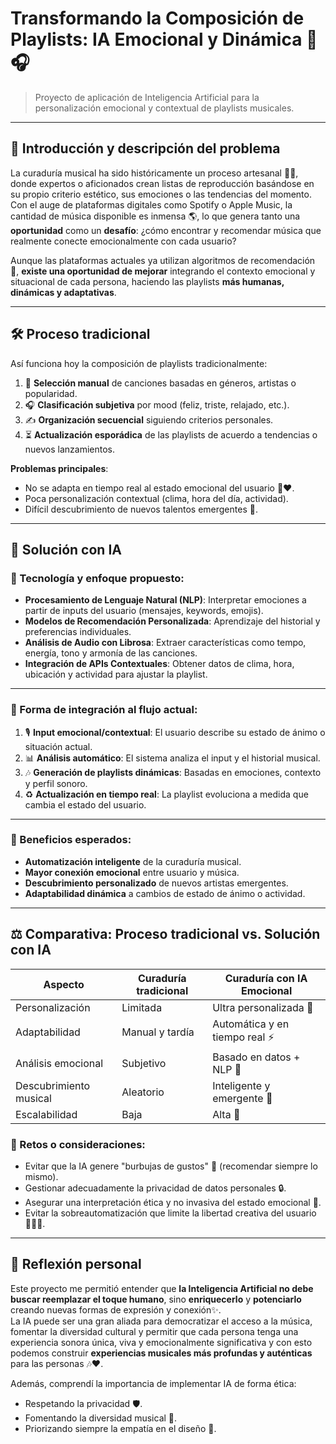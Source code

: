 # Transformando la Composición de Playlists: IA Emocional y Dinámica 🎵🎧 

> Proyecto de aplicación de Inteligencia Artificial para la personalización emocional y contextual de playlists musicales.

---

## 📜 Introducción y descripción del problema

La curaduría musical ha sido históricamente un proceso artesanal 🎨🎶, donde expertos o aficionados crean listas de reproducción basándose en su propio criterio estético, sus emociones o las tendencias del momento.  
Con el auge de plataformas digitales como Spotify o Apple Music, la cantidad de música disponible es inmensa 🌎, lo que genera tanto una **oportunidad** como un **desafío**: ¿cómo encontrar y recomendar música que realmente conecte emocionalmente con cada usuario?

Aunque las plataformas actuales ya utilizan algoritmos de recomendación 🎯, **existe una oportunidad de mejorar** integrando el contexto emocional y situacional de cada persona, haciendo las playlists **más humanas, dinámicas y adaptativas**.

---

## 🛠️ Proceso tradicional

Así funciona hoy la composición de playlists tradicionalmente:

1. 🎵 **Selección manual** de canciones basadas en géneros, artistas o popularidad.
2. 🎧 **Clasificación subjetiva** por mood (feliz, triste, relajado, etc.).
3. ✍️ **Organización secuencial** siguiendo criterios personales.
4. ⏳ **Actualización esporádica** de las playlists de acuerdo a tendencias o nuevos lanzamientos.

**Problemas principales**:
- No se adapta en tiempo real al estado emocional del usuario 🧠❤️.
- Poca personalización contextual (clima, hora del día, actividad).
- Difícil descubrimiento de nuevos talentos emergentes 🌱.

---

## 🤖 Solución con IA

### 🚀 Tecnología y enfoque propuesto:

- **Procesamiento de Lenguaje Natural (NLP)**: Interpretar emociones a partir de inputs del usuario (mensajes, keywords, emojis).
- **Modelos de Recomendación Personalizada**: Aprendizaje del historial y preferencias individuales.
- **Análisis de Audio con Librosa**: Extraer características como tempo, energía, tono y armonía de las canciones.
- **Integración de APIs Contextuales**: Obtener datos de clima, hora, ubicación y actividad para ajustar la playlist.

---

### 🔗 Forma de integración al flujo actual:

1. 🎙️ **Input emocional/contextual**: El usuario describe su estado de ánimo o situación actual.
2. 📊 **Análisis automático**: El sistema analiza el input y el historial musical.
3. 🎶 **Generación de playlists dinámicas**: Basadas en emociones, contexto y perfil sonoro.
4. ♻️ **Actualización en tiempo real**: La playlist evoluciona a medida que cambia el estado del usuario.

---

### 🎯 Beneficios esperados:

- **Automatización inteligente** de la curaduría musical.
- **Mayor conexión emocional** entre usuario y música.
- **Descubrimiento personalizado** de nuevos artistas emergentes.
- **Adaptabilidad dinámica** a cambios de estado de ánimo o actividad.

---

## ⚖️ Comparativa: Proceso tradicional vs. Solución con IA

| Aspecto                  | Curaduría tradicional          | Curaduría con IA Emocional    |
|--------------------------|--------------------------------|-------------------------------|
| Personalización          | Limitada                       | Ultra personalizada 🎯        |
| Adaptabilidad            | Manual y tardía                | Automática y en tiempo real ⚡|
| Análisis emocional       | Subjetivo                      | Basado en datos + NLP 🧠      |
| Descubrimiento musical   | Aleatorio                      | Inteligente y emergente 🌱    |
| Escalabilidad            | Baja                           | Alta 🚀                       |

### 🧩 Retos o consideraciones:
- Evitar que la IA genere "burbujas de gustos" 🎈 (recomendar siempre lo mismo).
- Gestionar adecuadamente la privacidad de datos personales 🔒.
- Asegurar una interpretación ética y no invasiva del estado emocional 🙌.
- Evitar la sobreautomatización que limite la libertad creativa del usuario🙇🏽‍♀️. 

---

## 💬 Reflexión personal

Este proyecto me permitió entender que **la Inteligencia Artificial no debe buscar reemplazar el toque humano**, sino **enriquecerlo** y **potenciarlo** creando nuevas formas de expresión y conexión✨.  
La IA puede ser una gran aliada para democratizar el acceso a la música, fomentar la diversidad cultural y permitir que cada persona tenga una experiencia sonora única, viva y emocionalmente significativa y con esto podemos construir **experiencias musicales más profundas y auténticas** para las personas 🎶❤️.

Además, comprendí la importancia de implementar IA de forma ética:
- Respetando la privacidad 🛡️.
- Fomentando la diversidad musical 🎼.
- Priorizando siempre la empatía en el diseño 🤝.


